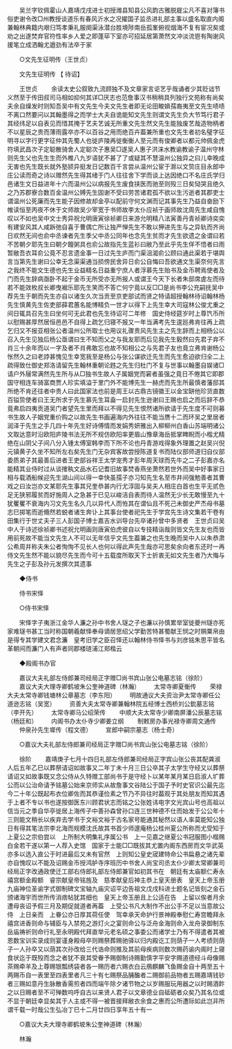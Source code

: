 <!-- { "loadSidebar": true } -->
　　吴兰字钦佩霍山人嘉靖戊戌进士初授潍县知县公风韵古雅脱屣尘凡不喜对簿书俗吏谢令改□州教授谈道乐有春风沂水之况擢国子监丞进礼部主事以盛名取直内阁兼翰林典籍内艰归笃孝秉礼服阕渠泳潜台胜境陟南岳孤峯俯视烟海不复有宦况矣或劝之出遂焚弃官符性率乡人爱之即蓬荜下室亦可招延居第萧然文冲淡流鬯有陶谢风援笔立成洒翰尤遒劲有法卒于家 

　　○文先生征明传（王世贞） 

　　文先生征明传 【 待诏】 

　　王世贞 
　　余读太史公叙致九流顾独不及文章家言讵艺乎哉诵者少其贬诎节义然至于传田叔司马相如抑何其详□厌志也范詹事汉书稍稍具列独行文苑称有尚矣夫余自燥发时则知吾吴中有文先生今夫文先生者即无论田畯媍孺裔夷至文先生啧啧不离口然要问以其翰墨得之而学士大夫自诡能知文先生则谓文先生负大节笃行君子其经纬足以自表见而惜其掩于艺夫艺诚无所重文先生然文先生能独废艺哉造物柄者不以星辰之贵而薄雨露卒亦不以百谷之用而绝百卉葢兼所重也文先生者初名璧字征明寻以字行更字征仲其先蜀人也徙庐陵再徙衡衡人至元而有俊卿者以都元帅佩金虎符填武昌次子定聪散骑舍人定聪次子惠吴□遂吴人惠子洪涞水教谕教谕子温州守林则先生父也先生生而外椎八九岁语犹不甚了了或疑其不慧温州公独异之曰儿幸晚成无害也先生既长就外塾颕异挺发日记数百千言尝从温州公宦于滁以文贽庄目永郎中庄公读而奇之诗以赠然先生得其绪于门人往往舍下学而谈上达因绝口不名庄氏学归邑诸生文日益进年十六而温州公以病报先生废食挟医而驰至则殁三日矣恸哭且绝久之乃苏郡寮合数百金温州公赙先生固谢不受曰劳苦诸君孤不欲以生污逝者其郡吏士谓温州公死廉而先生能子因修故却金亭以配前守何文渊而记其事先生乃益自奋励下帷读恒至丙夜不休于文师故吴少宰宽于书师故李太仆应祯于画师故沈周先生咸自愧叹以不如也吴中文士秀异祝允明唐寅徐祯卿日来游允明精八法寅善丹青祯卿诗奕奕有建安风其人咸跅弛自喜于曹偶亡所让独严惮先生不敢以狎进先生与之异轨而齐尚日欢然无间也俞中丞谏者先生季父中丞公同年也念先生贫而才先生欲遗之金谓曰若不苦朝夕耶先生曰朝夕饘粥具也俞公故指先生蓝衫曰敝乃至此乎先生佯不悟者曰雨暂敝吾衣耳俞公竟不忍言遗金事一日过先生庐而门渠沮洳俞公顾曰通此渠若于堪舆言当第先生谢曰公幸无念渠渠通当损傍民舍异日俞公自悔曰吾欲通文生渠奈何先言之我终不能文生德也先生业益精名日益重宁庶人者浮慕先生贻书及金币聘焉使者及门而先生辞病亟卧不起于金币无所受亦无所报人或谓王今天下长者朱邸席虗左而待若不能效枚叔长卿曳裾乐耶先生笑而不答亡何宁竟以反□□是尚书李公充嗣抚吴中荐先生于朝而先生亦自以诸生久次当贡至京吏部试而贤之特请超授翰林待诏翰林杨先生慎黄先生佐吏部薛君蕙名能博精负一世才以得下上先生幸大司寇林公俊尤重之间日辄具召先生曰坐何可无此君也先生待诏可二年修　国史侍经筵岁时上尊饩币所以慰赐甚厚然居恒邑邑不自得上疏乞归寝不报又一年当满考先生逡廵弗肯往再上疏乞归又不报亚相张公者温州公所取士也用议礼骤贵风先生主之先生辞而上相杨公以召入先生见独后杨公亟谓曰生不知而父之与我友耶而后见我先生毅然曰先君子弃不肖三十余年而以一字及者不肖弗敢忘也故不知相公之与先君子友也竟立弗肯谢杨公怅然久之曰老誖甚愧见生幸宽我至是杨公与张公谋欲迁先生而先生愈迫欲归全二上疏得致仕御史郑洛请留先生翰林重朝论韪之先生归杜门不复与世事以翰墨自娱诸□请户外屦常满然先生所与从□独书生故人子属姻党而窘者虽强之竟日不倦其它即郡国守相连车骑富商贾人珍实填溢于里门外不能博先生一赫虎而先生所最慎者藩邸其所绝不肯还往者中贵人曰此国家法也前是周王以古鼎古镜徽王以金宝缾他珍货直数百镒贽使者曰王无所求于先生慕先生耳盍一启封先生逊谢曰王赐也启之而后辞不恭竟弗启四夷贡道吴门者望先生里而拜以不得见先生恨然诸所欲请于先生度不可则募书生故人子姻党重价购之以故先生书画遍海内外往往不能当赝十二而环吴之里居者润泽于先生之手几四十年先生好诗傅情而发娟秀妍雅出入柳柳州白香山苏端明诸公文取达意时沿欧阳庐陵书法无所不规仿欧阳率更眉山豫章海岳抵掌睥睨而小楷尤精绝在山阴父子间八分入锺太傅室韩李而下所不论也丹青游戏得象外理置之赵吴兴倪元镇黄子久坐不知所左右矣先生门无杂宾客故尝授陈道复书而陆仪部师道归自仪部委质弟子其最善后进者王吏部谷祥王太学宠秀才彭年周天球而先牛之二子彭嘉亦名能精其业侍时过从谈搉秇文品水石记耆旧故事焚香燕坐萧然若世外而吴中好事家日相与载酒船候迎先生湖山间以得一幸快虽孺子亦习知先生名至市井间强勉善者其曹戏之曰汝岂亦文某耶先生事其兄奎恭甚内行尤淳固与吴夫人相庄白首也生平无贰色足无狭邪履贫而好施周人之急甚于巳见以峻洁自表而待人温然无少长无敢慢至九十犹矍矍不衰海内习文先生名久几以异代人而恠其在谓仙且不死己未御史严杰母书墓志巳掷笔而逝翛然若蜕者诸生奔讣上其事台使者祀先生于学宫先生诗文集若干卷有　田集行于世丈夫子三人彭国子博士嘉吉水训导台先卒诸孙曾中多贤者　王世贞曰吴中人于诗述徐祯卿书述祝允明画则唐寅伯虎彼自以专技精诣哉则皆文先生友也而皆用前死故不能当文先生人不可以无年信乎文先生葢兼之也先生晚而吴中人以朱恭肃公希周并称夫朱公者恂恂不见长人也何以得此声先生哉亦可思矣余向者东还时一再侍文先生然不能以貌尽先生而今可十五载度所取天下士折衷无如文先生者乃大悔与先生之子彭及孙元发撰次其遗事 

　　◆侍书 

　　侍书宋怿 

　　○侍书宋怿 

　　宋怿字子夷浙江金华人濂之孙中书舍人璲之子也濂以孙慎累举室徙夔州璲亦死家难璲书甚工当时称国朝羲献怿奉母谪居思绍父学勤苦特甚蜀献王悯之时赒粟帛由是得专其学建文君念濂　皇考旧学之臣召怿还以翰林侍书怿书与刘彦铭朱思平皆名革朝间而濂门人有声者同郡楼琏浦江郑楷云 

　　◆殿阁书办官 

　　嘉议大夫礼部左侍郎兼司经局正字赠□尚书宾山张公电墓志铭（徐阶） 
　　嘉议大夫大理寺卿鹤坡朱公奎神道碑（林瀚） 
　　太常寺卿夏衡传 
　　荣禄大夫太常寺卿钱塘林公章墓志（李东阳） 
　　明故通议大夫资治尹太常寺卿任公道逊志铭（吴宽） 
　　资善大夫太常寺卿兼翰林院五经博士西桥刘公鈗墓志铭（李开先） 
　　太常寺卿马公绍荣传 
　　中顺大夫太常寺少卿南屏潘公辰墓志铭（杨廷和） 
　　内阁书办太仆寺少卿姜立纲 
　　制敕房办事光禄寺卿周文通传 
　　仲泉孙先生墀传（程文德） 
　　宣郎中嗣宗墓志（杨士奇） 

　　○嘉议大夫礼部左侍郎兼司经局正字赠□尚书宾山张公电墓志铭（徐阶） 

　　徐阶 
　　嘉靖庚子七月十四日礼部左侍郎兼司经局正字宾山张公丧其配龚淑人后五年乙巳以葬祭请诏如故事又二年丁未十月三日公卒其子太学生守经又以葬祭请诏又如故事既又念公侍从久特赠工部尚书于是守经卜以某年某月某日启淑人圹葬公而以公治命请予铭墓公始来京师实从故詹事文谷陆公于国子予时史官识公最先迄今二十年公既起布衣位卿佐而其恭谨俭素之节乃不异往时葢观于其处朋友而知其遇于上者不专以书也遂按御医东川顾君状志而铭之公张姓讳电字文光宾山号也高祖以信当元之季自华亭徙居上海传子中善孙森曾孙口连三世种德不仕而始发于公公年十三则能文稍长以疾弃去学书于文裕文裕于古名家号能通其秘然以语人率莫能知公独日有得其笔法宗李北海而规模沈氏故其书首少师邃庵杨公桂州夏公所称而尤受知于上夏公之宗伯尝以　上所制大明集礼序属公书　上一见嘉之继夏公书冠服图小楷赐白金若干遂以第一人荐入史馆　国家于士能□□既拔其尤置内阁东西房而文华武英亦多以选入直公于时进最后又未有官然　上则知公皇史宬建特命公书扁悬之诸先辈亦自愧叹以不能及诏赐金币授鸿胪寺序班历中书舍人尚宝司丞太仆少卿太常卿兼司经局正字改通政使迁工部右侍郎礼部左侍郎兼官如初其书在　朝廷有太庙额仁寿永禧宫额金殿额　睿宗献皇帝铭旌及　慈孝献皇后神主恭上皇天册表　皇天上帝玉册九庙神位圣谕字式御制碑文宝轴九庙灾诏平边告祖文戊戌科进士题名记皆刻之金石颁诸海宇而世所传消痞帖犹其细也　皇天上帝玉册且上公适在告　上留以俟者月余遭母丧诏予假三月及期促就道者再葢　上受公书凡大制作不出公手不足以当意故公侍　上日亲而　上眷公亦日厚其荷任使　驾幸承天命护行景神殿奉慰仁寿宫瞻拜永禧宫进香则命与辅臣与入禁苑之游灯火之宴则命公与泛舟金海则命入龙舟录御制东岳庙祷祈则命行礼至永明殿代拜直举元老名硕之事委公而诸学士乃有不得遣者其被恩数宝训实录成则宴谨身殿母卒则赐祭葬赐驰驿以归内殿讫工则荫子一人考绩则荫子一人孙卒又以荫其次孙改给三代诰命则推及其前母疾病则数次赐药谕内阁时上寝食状迄于既殁而念之者犹不衰其受眷予赐御制诗赐勤慎字平安字赐道德经斗母像赐茶赐牵羊及上尊赐银瓢绣袋者各一赐历者六赐衣白云鴈麒麟飞鱼赐金自十两至五十两赐币自一表里至四表里者凡三十有七赐祭品脯醢者二赐御前品物者五赐嘉靖钱钞者三赐如意丹生脉散香需煎者四而端午除夕诸节物之以岁赐服玩用器之以时赐酒飰之以日赐者至不可殚数呜呼自古以来贤人君子以文章德业自砥砺者众矣乃其名位或不显于朝廷幸显矣其于人主或不得一被晋接拜敝衣余食之惠而公所遭际如此岂非所谓千载一时哉公生弘冶丁巳十二月廿四日享年五十有一 

　　○嘉议大夫大理寺卿鹤坡朱公奎神道碑（林瀚） 

　　林瀚 
